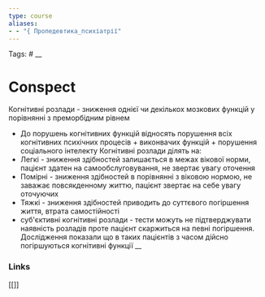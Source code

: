 ```yaml
---
type: course
aliases:
- - "{ Пропедевтика_психіатрії"
---
```

Tags: #
__
# Conspect
Когнітивні розлади - зниження однієї чи декількох мозкових функцій у порівнянні з преморбідним рівнем
- До порушень когнітивних функцій відносять порушення всіх когнітивних психічних процесів + виконвачих функцій + порушення соціального інтелекту
Когнітивні розлади ділять на:
- Легкі - зниження здібностей залишається в межах вікової норми, пацієнт здатен на самообслуговування, не звертає увагу оточення
- Помірні - зниження здібностей в порівнянні з віковою нормою, не заважає повсякденному життю, пацієнт звертає на себе увагу оточуючих
- Тяжкі - зниження здібностей приводить до суттєвого погіршення життя, втрата самостійності
- суб'єктивні когнітивні розлади - тести можуть не підтверджувати наявність розладів проте пацієнт скаржиться на певні погіршення. Дослідження показали що в таких пацієнтів з часом дійсно погіршуються когнітивні функції
__
### Links
[[]]